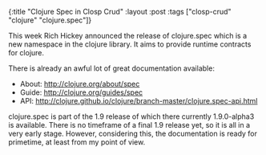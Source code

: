{:title "Clojure Spec in Closp Crud"
 :layout :post
 :tags  ["closp-crud" "clojure" "clojure.spec"]}
 
This week Rich Hickey announced the release of clojure.spec which is a new namespace in the clojure library. It
aims to provide runtime contracts for clojure.

There is already an awful lot of great documentation available:

* About: http://clojure.org/about/spec
* Guide: http://clojure.org/guides/spec 
* API: http://clojure.github.io/clojure/branch-master/clojure.spec-api.html

clojure.spec is part of the 1.9 release of which there currently 1.9.0-alpha3 is available. There is no timeframe
of a final 1.9 release yet, so it is all in a very early stage. However, considering this, the documentation is ready for primetime, 
at least from my point of view.